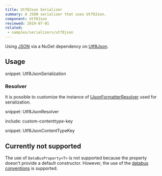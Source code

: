 ```yaml
---
title: Utf8Json Serializer
summary: A JSON serializer that uses Utf8Json.
component: Utf8Json
reviewed: 2019-07-01
related:
 - samples/serializers/utf8json
---
```


Using [JSON](https://en.wikipedia.org/wiki/Json) via a NuGet dependency on [Utf8Json](https://github.com/neuecc/Utf8Json).

## Usage

snippet: Utf8JsonSerialization

### Resolver

It is possible to customize the instance of [IJsonFormatterResolver](https://github.com/neuecc/Utf8Json#resolver) used for serialization.

snippet: Utf8JsonResolver

include: custom-contenttype-key

snippet: Utf8JsonContentTypeKey

## Currently not supported

The use of `DataBusProperty<T>` is not supported because the property doesn't provide a default constructor. However, the use of the [databus conventions](/nservicebus/messaging/databus) is supported.
